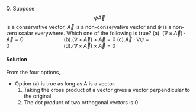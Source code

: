 Q. Suppose $$\psi \vec A$$ is a conservative vector, $\vec A$ is a non-conservative vector and $\psi$ is a non-zero scalar everywhere. Which one of the following is true?
(a). $(\nabla\times\vec A)\cdot\vec A=0\hspace{3cm}$(b).$(\nabla\times\vec A)\times\vec A=0$
(c).$\vec A\cdot \nabla \psi=0\hspace{4cm}$(d).$(\nabla\times\vec A)\times\vec A=0$
#### Solution
From the four options,
- Option (a) is true as long as A is a vector. 
  1. Taking the cross product of a vector gives a vector perpendicular to the original 
  2. The dot product of two orthogonal vectors is $0$

